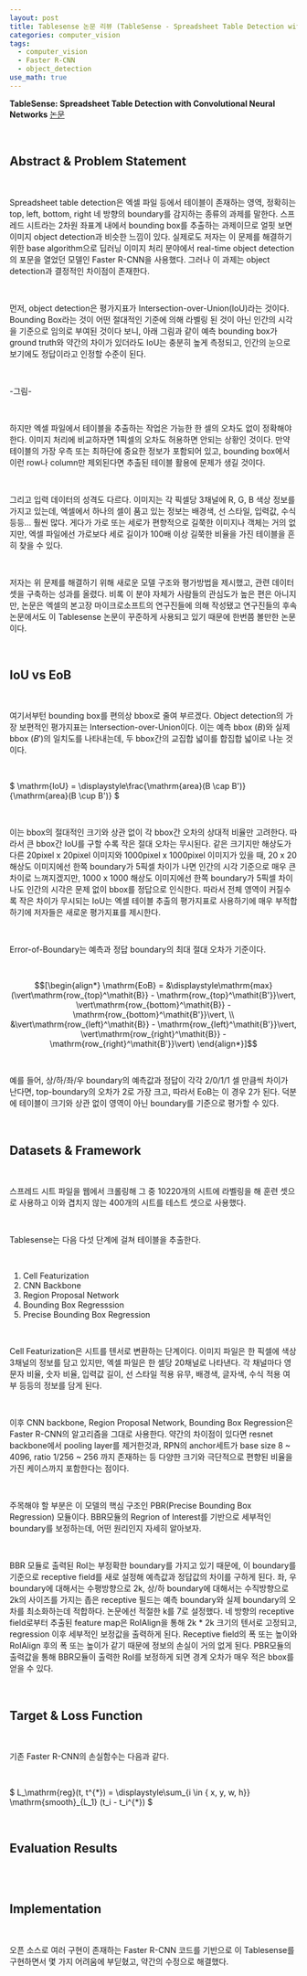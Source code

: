 ```yaml
---
layout: post
title: Tablesense 논문 리뷰 (TableSense - Spreadsheet Table Detection with Convolutional Neural Networks)
categories: computer_vision
tags: 
  - computer_vision
  - Faster R-CNN
  - object_detection
use_math: true
---
```


**TableSense: Spreadsheet Table Detection with Convolutional Neural Networks** [논문](https://www.microsoft.com/en-us/research/publication/tablesense-spreadsheet-table-detection-with-convolutional-neural-networks/) 

<br/>

## Abstract & Problem Statement

<br/>

Spreadsheet table detection은 엑셀 파일 등에서 테이블이 존재하는 영역, 정확히는 top, left, bottom, right 네 방향의 boundary를 감지하는 종류의 과제를 말한다.
스프레드 시트라는 2차원 좌표계 내에서 bounding box를 추출하는 과제이므로 얼핏 보면 이미지 object detection과 비슷한 느낌이 있다.
실제로도 저자는 이 문제를 해결하기 위한 base algorithm으로 딥러닝 이미지 처리 분야에서 real-time object detection의 포문을 열었던 모델인 Faster R-CNN을 사용했다.
그러나 이 과제는 object detection과 결정적인 차이점이 존재한다.

<br/>

먼저, object detection은 평가지표가 Intersection-over-Union(IoU)라는 것이다.
Bounding Box라는 것이 어떤 절대적인 기준에 의해 라벨링 된 것이 아닌 인간의 시각을 기준으로 임의로 부여된 것이다 보니, 아래 그림과 같이 예측 bounding box가 ground truth와 약간의 차이가 있더라도 IoU는 충분히 높게 측정되고, 인간의 눈으로 보기에도 정답이라고 인정할 수준이 된다.

<br/>

-그림-

<br/>

하지만 엑셀 파일에서 테이블을 추출하는 작업은 가능한 한 셀의 오차도 없이 정확해야 한다. 이미지 처리에 비교하자면 1픽셀의 오차도 허용하면 안되는 상황인 것이다.
만약 테이블의 가장 우측 또는 최하단에 중요한 정보가 포함되어 있고, bounding box에서 이런 row나 column만 제외된다면 추출된 테이블 활용에 문제가 생길 것이다.

<br/>

그리고 입력 데이터의 성격도 다르다. 이미지는 각 픽셀당 3채널에 R, G, B 색상 정보를 가지고 있는데, 엑셀에서 하나의 셀이 품고 있는 정보는 배경색, 선 스타일, 입력값, 수식 등등... 훨씬 많다.
게다가 가로 또는 세로가 편향적으로 길쭉한 이미지나 객체는 거의 없지만, 엑셀 파일에선 가로보다 세로 길이가 100배 이상 길쭉한 비율을 가진 테이블을 흔히 찾을 수 있다.

<br/>

저자는 위 문제를 해결하기 위해 새로운 모델 구조와 평가방법을 제시했고, 관련 데이터셋을 구축하는 성과를 올렸다.
비록 이 분야 자체가 사람들의 관심도가 높은 편은 아니지만, 논문은 엑셀의 본고장 마이크로소프트의 연구진들에 의해 작성됐고 연구진들의 후속 논문에서도 이 Tablesense 논문이 꾸준하게 사용되고 있기 때문에 한번쯤 볼만한 논문이다.

<br/>

## IoU vs EoB

<br/>

여기서부턴 bounding box를 편의상 bbox로 줄여 부르겠다. 
Object detection의 가장 보편적인 평가지표는 Intersection-over-Union이다. 이는 예측 bbox $(B)$와 실제 bbox $(B')$의 일치도를 나타내는데, 두 bbox간의 교집합 넓이를 합집합 넓이로 나눈 것이다.

<br/>

$ \mathrm{IoU} = \displaystyle\frac{\mathrm{area}(B \cap B')}{\mathrm{area}(B \cup B')} $

<br/>

이는 bbox의 절대적인 크기와 상관 없이 각 bbox간 오차의 상대적 비율만 고려한다. 따라서 큰 bbox간 IoU를 구할 수록 작은 절대 오차는 무시된다. 같은 크기지만 해상도가 다른 20pixel x 20pixel 이미지와 1000pixel x 1000pixel 이미지가 있을 때, 20 x 20 해상도 이미지에선 한쪽 boundary가 5픽셀 차이가 나면 인간의 시각 기준으로 매우 큰 차이로 느껴지겠지만, 1000 x 1000 해상도 이미지에선 한쪽 boundary가 5픽셀 차이나도 인간의 시각은 문제 없이 bbox를 정답으로 인식한다. 따라서 전체 영역이 커질수록 작은 차이가 무시되는 IoU는 엑셀 테이블 추출의 평가지표로 사용하기에 매우 부적합하기에 저자들은 새로운 평가지표를 제시한다.

<br/>

Error-of-Boundary는 예측과 정답 boundary의 최대 절대 오차가 기준이다.

<br/>

$$[\begin{align*}
\mathrm{EoB} = 
&\displaystyle\mathrm{max}(\vert\mathrm{row_{top}^\mathit{B}} - \mathrm{row_{top}^\mathit{B'}}\vert, \vert\mathrm{row_{bottom}^\mathit{B}} - \mathrm{row_{bottom}^\mathit{B'}}\vert, \\ 
&\vert\mathrm{row_{left}^\mathit{B}} - \mathrm{row_{left}^\mathit{B'}}\vert, \vert\mathrm{row_{right}^\mathit{B}} - \mathrm{row_{right}^\mathit{B'}}\vert)
\end{align*}]$$

<br/>

예를 들어, 상/하/좌/우 boundary의 예측값과 정답이 각각 2/0/1/1 셀 만큼씩 차이가 난다면, top-boundary의 오차가 2로 가장 크고, 따라서 EoB는 이 경우 2가 된다.
덕분에 테이블이 크기와 상관 없이 영역이 아닌 boundary를 기준으로 평가할 수 있다.

<br/>

## Datasets & Framework

<br/>

스프레드 시트 파일을 웹에서 크롤링해 그 중 10220개의 시트에 라벨링을 해 훈련 셋으로 사용하고 이와 겹치지 않는 400개의 시트를 테스트 셋으로 사용했다.

<br/>

Tablesense는 다음 다섯 단계에 걸쳐 테이블을 추출한다.

<br/>

1. Cell Featurization
2. CNN Backbone
3. Region Proposal Network
4. Bounding Box Regresssion
5. Precise Bounding Box Regression

<br/>

Cell Featurization은 시트를 텐서로 변환하는 단계이다. 이미지 파일은 한 픽셀에 색상 3채널의 정보를 담고 있지만, 엑셀 파일은 한 셀당 20채널로 나타낸다. 각 채널마다 영문자 비율, 숫자 비율, 입력값 길이, 선 스타일 적용 유무, 배경색, 글자색, 수식 적용 여부 등등의 정보를 담게 된다.

<br/>

이후 CNN backbone, Region Proposal Network, Bounding Box Regression은 Faster R-CNN의 알고리즘을 그대로 사용한다. 약간의 차이점이 있다면 resnet backbone에서 pooling layer를 제거한것과, RPN의 anchor세트가 base size 8 ~ 4096, ratio 1/256 ~ 256 까지 존재하는 등 다양한 크기와 극단적으로 편향된 비율을 가진 케이스까지 포함한다는 점이다.

<br/>

주목해야 할 부분은 이 모델의 핵심 구조인 PBR(Precise Bounding Box Regression) 모듈이다. BBR모듈의 Regrion of Interest를 기반으로 세부적인 boundary를 보정하는데, 어떤 원리인지 자세히 알아보자.

<br/>

BBR 모듈로 출력된 RoI는 부정확한 boundary를 가지고 있기 때문에, 이 boundary를 기준으로 receptive field를 새로 설정해 예측값과 정답값의 차이를 구하게 된다.
좌, 우 boundary에 대해서는 수평방향으로 2k, 상/하 boundary에 대해서는 수직방향으로 2k의 사이즈를 가지는 좁은 receptive 필드는 예측 boundary와 실제 boundary의 오차를 최소화하는데 적합하다. 논문에선 적절한 k를 7로 설정했다. 네 방향의 receptive field로부터 추출된 feature map은 RoIAlign을 통해 2k * 2k 크기의 텐서로 고정되고, regression 이후 세부적인 보정값을 출력하게 된다. Receptive field의 폭 또는 높이와 RoIAlign 후의 폭 또는 높이가 같기 때문에 정보의 손실이 거의 없게 된다. PBR모듈의 출력값을 통해 BBR모듈이 출력한 RoI를 보정하게 되면 경계 오차가 매우 적은 bbox를 얻을 수 있다.

<br/>

## Target & Loss Function

<br/>

기존 Faster R-CNN의 손실함수는 다음과 같다.

<br/>

$ L_\mathrm{reg}(t, t^{\*}) = \displaystyle\sum_{i \in \{ x, y, w, h\}} \mathrm{smooth}_{L_1} (t_i - t_i^{\*}) $

<br/>

## Evaluation Results

<br/>

<br/>

## Implementation

<br/>

오픈 소스로 여러 구현이 존재하는 Faster R-CNN 코드를 기반으로 이 Tablesense를 구현하면서 몇 가지 어려움에 부딛혔고, 약간의 수정으로 해결했다.

